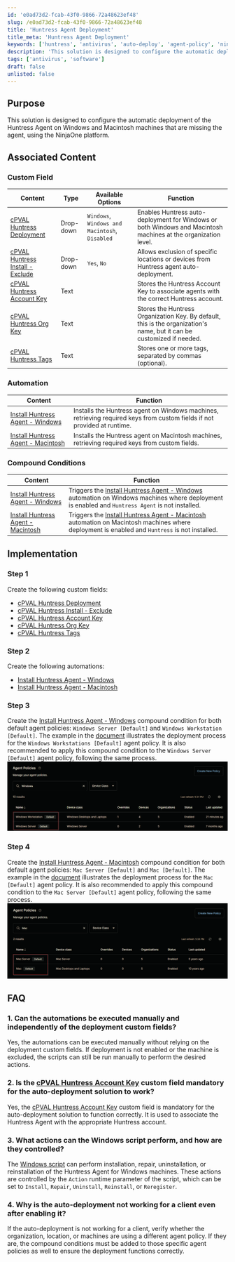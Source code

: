```yaml
---
id: 'e0ad73d2-fcab-43f0-9866-72a48623ef48'
slug: /e0ad73d2-fcab-43f0-9866-72a48623ef48
title: 'Huntress Agent Deployment'
title_meta: 'Huntress Agent Deployment'
keywords: ['huntress', 'antivirus', 'auto-deploy', 'agent-policy', 'ninja']
description: 'This solution is designed to configure the automatic deployment of the Huntress Agent on Windows and Macintosh machines that are missing the agent, using the NinjaOne platform.'
tags: ['antivirus', 'software']
draft: false
unlisted: false
---
```


## Purpose

This solution is designed to configure the automatic deployment of the Huntress Agent on Windows and Macintosh machines that are missing the agent, using the NinjaOne platform.

## Associated Content

### Custom Field

| Content | Type | Available Options | Function |
| ------- | ---- | ----------------- | -------- |
| [cPVAL Huntress Deployment](../ninjaone/custom-fields/cpval-huntress-deployment.md) | Drop-down | `Windows`, `Windows and Macintosh`, `Disabled` | Enables Huntress auto-deployment for Windows or both Windows and Macintosh machines at the organization level. |
| [cPVAL Huntress Install - Exclude](../ninjaone/custom-fields/cpval-huntress-install-exclude.md) | Drop-down | `Yes`, `No` | Allows exclusion of specific locations or devices from Huntress agent auto-deployment. |
| [cPVAL Huntress Account Key](../ninjaone/custom-fields/cpval-huntress-account-key.md) | Text | | Stores the Huntress Account Key to associate agents with the correct Huntress account. |
| [cPVAL Huntress Org Key](../ninjaone/custom-fields/cpval-huntress-org-key.md) | Text | | Stores the Huntress Organization Key. By default, this is the organization's name, but it can be customized if needed. |
| [cPVAL Huntress Tags](../ninjaone/custom-fields/cpval-huntress-tags.md) | Text | | Stores one or more tags, separated by commas (optional). |

### Automation

| Content | Function |
| ------- | -------- |
| [Install Huntress Agent - Windows](../ninjaone/automations/install-huntress-agent-windows.md) | Installs the Huntress agent on Windows machines, retrieving required keys from custom fields if not provided at runtime. |
| [Install Huntress Agent - Macintosh](../ninjaone/automations/install-huntress-agent-macintosh.md) | Installs the Huntress agent on Macintosh machines, retrieving required keys from custom fields. |

### Compound Conditions

| Content | Function |
| ------- | -------- |
| [Install Huntress Agent - Windows](../ninjaone/compound-conditions/install-huntress-agent-windows.md) | Triggers the [Install Huntress Agent - Windows](../automations/install-huntress-agent-windows.md) automation on Windows machines where deployment is enabled and `Huntress Agent` is not installed. |
| [Install Huntress Agent - Macintosh](../ninjaone/compound-conditions/install-huntress-agent-macintosh.md) | Triggers the [Install Huntress Agent - Macintosh](../automations/install-huntress-agent-macintosh.md) automation on Macintosh machines where deployment is enabled and `Huntress` is not installed. |

## Implementation

### Step 1

Create the following custom fields:

- [cPVAL Huntress Deployment](../ninjaone/custom-fields/cpval-huntress-deployment.md)  
- [cPVAL Huntress Install - Exclude](../ninjaone/custom-fields/cpval-huntress-install-exclude.md)  
- [cPVAL Huntress Account Key](../ninjaone/custom-fields/cpval-huntress-account-key.md)  
- [cPVAL Huntress Org Key](../ninjaone/custom-fields/cpval-huntress-org-key.md)  
- [cPVAL Huntress Tags](../ninjaone/custom-fields/cpval-huntress-tags.md)

### Step 2

Create the following automations:

- [Install Huntress Agent - Windows](../ninjaone/automations/install-huntress-agent-windows.md)  
- [Install Huntress Agent - Macintosh](../ninjaone/automations/install-huntress-agent-macintosh.md)

### Step 3

Create the [Install Huntress Agent - Windows](../ninjaone/compound-conditions/install-huntress-agent-windows.md) compound condition for both default agent policies: `Windows Server [Default]` and `Windows Workstation [Default]`. The example in the [document](../ninjaone/compound-conditions/install-huntress-agent-windows.md) illustrates the deployment process for the `Windows Workstations [Default]` agent policy. It is also recommended to apply this compound condition to the `Windows Server [Default]` agent policy, following the same process.  
![Image1](../../static/img/ninja-one-solution-huntress-agent-deployment/image1.png)

### Step 4

Create the [Install Huntress Agent - Macintosh](../ninjaone/compound-conditions/install-huntress-agent-macintosh.md) compound condition for both default agent policies: `Mac Server [Default]` and `Mac [Default]`. The example in the [document](../ninjaone/compound-conditions/install-huntress-agent-macintosh.md) illustrates the deployment process for the `Mac [Default]` agent policy. It is also recommended to apply this compound condition to the `Mac Server [Default]` agent policy, following the same process.
![Image2](../../static/img/ninja-one-solution-huntress-agent-deployment/image2.png)

## FAQ

### 1. Can the automations be executed manually and independently of the deployment custom fields?

Yes, the automations can be executed manually without relying on the deployment custom fields. If deployment is not enabled or the machine is excluded, the scripts can still be run manually to perform the desired actions.

### 2. Is the [cPVAL Huntress Account Key](../ninjaone/custom-fields/cpval-huntress-account-key.md) custom field mandatory for the auto-deployment solution to work?

Yes, the [cPVAL Huntress Account Key](../ninjaone/custom-fields/cpval-huntress-account-key.md) custom field is mandatory for the auto-deployment solution to function correctly. It is used to associate the Huntress Agent with the appropriate Huntress account.

### 3. What actions can the Windows script perform, and how are they controlled?

The [Windows script](../ninjaone/compound-conditions/install-huntress-agent-windows.md) can perform installation, repair, uninstallation, or reinstallation of the Huntress Agent for Windows machines. These actions are controlled by the `Action` runtime parameter of the script, which can be set to `Install`, `Repair`, `Uninstall`, `Reinstall`, or `Reregister`.

### 4. Why is the auto-deployment not working for a client even after enabling it?

If the auto-deployment is not working for a client, verify whether the organization, location, or machines are using a different agent policy. If they are, the compound conditions must be added to those specific agent policies as well to ensure the deployment functions correctly.
